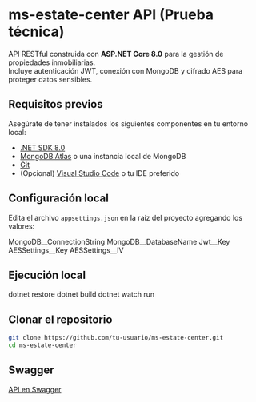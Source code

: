 # ms-estate-center API (Prueba técnica)

API RESTful construida con **ASP.NET Core 8.0** para la gestión de propiedades inmobiliarias.  
Incluye autenticación JWT, conexión con MongoDB y cifrado AES para proteger datos sensibles.


## Requisitos previos

Asegúrate de tener instalados los siguientes componentes en tu entorno local:

- [.NET SDK 8.0](https://dotnet.microsoft.com/en-us/download/dotnet/8.0)
- [MongoDB Atlas](https://www.mongodb.com/atlas/database) o una instancia local de MongoDB
- [Git](https://git-scm.com/)
- (Opcional) [Visual Studio Code](https://code.visualstudio.com/) o tu IDE preferido

## Configuración local

Edita el archivo `appsettings.json` en la raíz del proyecto agregando los valores:

MongoDB__ConnectionString
MongoDB__DatabaseName
Jwt__Key
AESSettings__Key
AESSettings__IV

## Ejecución local

dotnet restore
dotnet build
dotnet watch run

## Clonar el repositorio

```bash
git clone https://github.com/tu-usuario/ms-estate-center.git
cd ms-estate-center 
```

## Swagger

[API en Swagger](https://ms-estate-center.onrender.com/swagger/index.html)